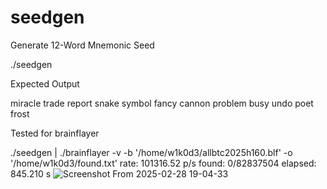 # seedgen
Generate 12-Word Mnemonic Seed 


./seedgen

Expected Output

miracle trade report snake symbol fancy cannon problem busy undo poet frost

Tested for brainflayer


./seedgen | ./brainflayer -v -b '/home/w1k0d3/allbtc2025h160.blf' -o '/home/w1k0d3/found.txt' 
 rate: 101316.52 p/s found:     0/82837504   elapsed:  845.210 s
![Screenshot From 2025-02-28 19-04-33](https://github.com/user-attachments/assets/2f1ed4e6-76e7-46a1-8062-256a47c8d471)
